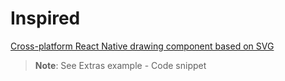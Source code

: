 # Inspired

[Cross-platform React Native drawing component based on SVG](https://github.com/BenJeau/react-native-draw/tree/master)

>**Note**: See Extras example - Code snippet
